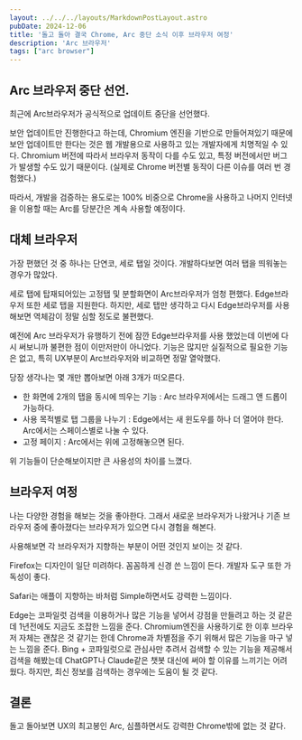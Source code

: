 ```yaml
---
layout: ../../../layouts/MarkdownPostLayout.astro
pubDate: 2024-12-06
title: '돌고 돌아 결국 Chrome, Arc 중단 소식 이후 브라우저 여정'
description: 'Arc 브라우저'
tags: ["arc browser"]
---
```


## Arc 브라우저 중단 선언.
최근에 Arc브라우저가 공식적으로 업데이트 중단을 선언했다.

보안 업데이트만 진행한다고 하는데, Chromium 엔진을 기반으로 만들어져있기 때문에 보안 업데이트만 한다는 것은 웹 개발용으로 사용하고 있는 개발자에게 치명적일 수 있다.
Chromium 버전에 따라서 브라우저 동작이 다를 수도 있고, 특정 버전에서만 버그가 발생할 수도 있기 때문이다. (실제로 Chrome 버전별 동작이 다른 이슈를 여러 번 경험했다.)

따라서, 개발을 검증하는 용도로는 100% 비중으로 Chrome을 사용하고 나머지 인터넷을 이용할 때는 Arc를 당분간은 계속 사용할 예정이다.

## 대체 브라우저
가장 편했던 것 중 하나는 단연코, 세로 탭일 것이다.
개발하다보면 여러 탭을 띄워놓는 경우가 많았다.

세로 탭에 탑재되어있는 고정탭 및 분할화면이 Arc브라우저가 엄청 편했다.
Edge브라우저 또한 세로 탭을 지원한다.
하지만, 세로 탭만 생각하고 다시 Edge브라우저를 사용해보면 역체감이 정말 심할 정도로 불편했다.

예전에 Arc 브라우저가 유행하기 전에 잠깐 Edge브라우저를 사용 했었는데 이번에 다시 써보니까 불편한 점이 이만저만이 아니었다.
기능은 많지만 실질적으로 필요한 기능은 없고, 특히 UX부분이 Arc브라우저와 비교하면 정말 열악했다.

당장 생각나는 몇 개만 뽑아보면 아래 3개가 떠오른다.
- 한 화면에 2개의 탭을 동시에 띄우는 기능 : Arc 브라우저에서는 드래그 앤 드롭이 가능하다.
- 사용 목적별로 탭 그룹을 나누기 : Edge에서는 새 윈도우를 하나 더 열어야 한다. Arc에서는 스페이스별로 나눌 수 있다.
- 고정 페이지 : Arc에서는 위에 고정해놓으면 된다.

위 기능들이 단순해보이지만 큰 사용성의 차이를 느꼈다.

## 브라우저 여정
나는 다양한 경험을 해보는 것을 좋아한다.
그래서 새로운 브라우저가 나왔거나 기존 브라우저 중에 좋아졌다는 브라우저가 있으면 다시 경험을 해본다.

사용해보면 각 브라우저가 지향하는 부분이 어떤 것인지 보이는 것 같다.

Firefox는 디자인이 일단 미려하다. 꼼꼼하게 신경 쓴 느낌이 든다. 개발자 도구 또한 가독성이 좋다.

Safari는 애플이 지향하는 바처럼 Simple하면서도 강력한 느낌이다.

Edge는 코파일럿 검색을 이용하거나 많은 기능을 넣어서 강점을 만들려고 하는 것 같은데 1년전에도 지금도 조잡한 느낌을 준다.
Chromium엔진을 사용하기로 한 이후 브라우저 자체는 괜찮은 것 같기는 한데 Chrome과 차별점을 주기 위해서 많은 기능을 마구 넣는 느낌을 준다.
Bing + 코파일럿으로 관심사만 추려서 검색할 수 있는 기능을 제공해서 검색을 해봤는데 ChatGPT나 Claude같은 챗봇 대신에 써야 할 이유를 느끼기는 어려웠다. 
하지만, 최신 정보를 검색하는 경우에는 도움이 될 것 같다.

## 결론
돌고 돌아보면 UX의 최고봉인 Arc, 심플하면서도 강력한 Chrome밖에 없는 것 같다.





